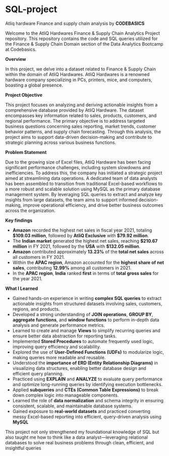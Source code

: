 # SQL-project
Atliq hardware Finance and supply chain analysis by **CODEBASICS**

Welcome to the AtliQ Hardwares Finance & Supply Chain Analytics Project repository. This repository contains the code and SQL queries utilized for the Finance & Supply Chain Domain section of the Data Analytics Bootcamp at Codebasics.

**Overview**

In this project, we delve into a dataset related to Finance & Supply Chain within the domain of AtliQ Hardwares. AtliQ Hardwares is a renowned hardware company specializing in PCs, printers, mice, and computers, boasting a global presence.

**Project Objective**

This project focuses on analyzing and deriving actionable insights from a comprehensive database provided by AtliQ Hardware. The dataset encompasses key information related to sales, products, customers, and regional performance. The primary objective is to address targeted business questions concerning sales reporting, market trends, customer behavior patterns, and supply chain forecasting. Through this analysis, the project aims to support data-driven decision-making and contribute to strategic planning across various business functions.

**Problem Statement**

Due to the growing size of Excel files, AtliQ Hardware has been facing significant performance challenges, including system slowdowns and inefficiencies. To address this, the company has initiated a strategic project aimed at streamlining data operations. A dedicated team of data analysts has been assembled to transition from traditional Excel-based workflows to a more robust and scalable solution using MySQL as the primary database management system. By leveraging SQL queries to extract and analyze key insights from large datasets, the team aims to support informed decision-making, improve operational efficiency, and drive better business outcomes across the organization.

**Key findings**

* **Amazon** recorded the highest net sales in fiscal year 2021, totaling **\$109.03 million**, followed by **AtliQ Exclusive** with **\$79.92 million**.
* The **Indian market** generated the highest net sales, reaching **\$210.67 million** in FY 2021, followed by the **USA** with **\$132.05 million**.
* **Amazon** contributed approximately **13.23%** of the **total net sales** across all customers in FY 2021.
* Within the **APAC region**, Amazon accounted for the **highest share of net sales**, contributing **12.99%** among all customers in 2021.
* In the **APAC region**, **India** ranked **first** in terms of **total gross sales** for the year 2021.


**What I Learned**

* Gained hands-on experience in writing **complex SQL queries** to extract actionable insights from structured datasets involving sales, customers, regions, and products.
* Developed a strong understanding of **JOIN operations**, **GROUP BY**, **aggregate functions**, and **window functions** to perform in-depth data analysis and generate performance metrics.
* Learned to create and manage **Views** to simplify recurring queries and ensure better data abstraction for reporting tasks.
* Implemented **Stored Procedures** to automate frequently used logic, improving query efficiency and scalability.
* Explored the use of **User-Defined Functions (UDFs)** to modularize logic, making queries more readable and reusable.
* Understood the **importance of ERD (Entity Relationship Diagrams)** in visualizing data structures, enabling better database design and efficient query planning.
* Practiced using **EXPLAIN** and **ANALYZE** to evaluate query performance and optimize long-running queries by identifying execution bottlenecks.
* Applied **subqueries** and **CTEs (Common Table Expressions)** to break down complex logic into manageable components.
* Learned the role of **data normalization** and schema integrity in ensuring consistent, scalable, and maintainable database systems.
* Gained exposure to **real-world datasets** and practiced converting messy Excel-based reporting into efficient, query-driven analysis using **MySQL**

This project not only strengthened my foundational knowledge of SQL but also taught me how to think like a data analyst—leveraging relational databases to solve real business problems through clean, efficient, and insightful queries


